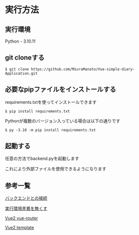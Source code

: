 # 実行方法

## 実行環境
Python - 3.10.11

## git cloneする

```
$ git clone https://github.com/MiuraManato/Vue-simple-diary-Application.git
```
## 必要なpipファイルをインストールする
requirements.txtを使ってインストールできます
```
$ pip install requirements.txt
```
Pythonが複数のバージョン入っている場合は以下の通りです
```
$ py -3.10 -m pip install requirements.txt
```

## 起動する
任意の方法でbackend.pyを起動します

これにより外部ファイルを使用できるようになります


## 参考一覧
[バックエンドとの接続](https://reffect.co.jp/vue/vue-axios-learn "Reffect")

[実行環境差異を無くす](https://chayarokurokuro.hatenablog.com/entry/2021/01/17/234715 "はてなブログ")

[Vue2 vue-router](https://qiita.com/JetNel0/items/2ce317fdf4abbb89801e "Qiita")

[Vue2 template](https://iwatani.tv/programming/vuejs-template/#st-toc-h-6)
